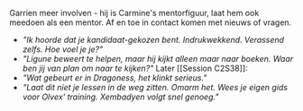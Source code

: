Garrien meer involven - hij is Carmine's mentorfiguur, laat hem ook meedoen als een mentor. Af en toe in contact komen met nieuws of vragen.
- *"Ik hoorde dat je kandidaat-gekozen bent. Indrukwekkend. Verassend zelfs. Hoe voel je je?"*
- *"Ligune beweert te helpen, maar hij kijkt alleen maar naar boeken. Waar ben jij van plan om naar te kijken?"*
Later [[Session C2S38]]:
- *"Wat gebeurt er in Dragoness, het klinkt serieus."*
- *"Laat dit niet je lessen in de weg zitten. Omarm het. Wees je eigen gids voor Olvex' training. Xembadyen volgt snel genoeg."*